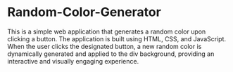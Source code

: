 # Random-Color-Generator
This is a simple  web application that generates a random color upon clicking a button. The application is built using HTML, CSS, and JavaScript. When the user clicks the designated button, a new random color is dynamically generated and applied to the div background, providing an interactive and visually engaging experience.
